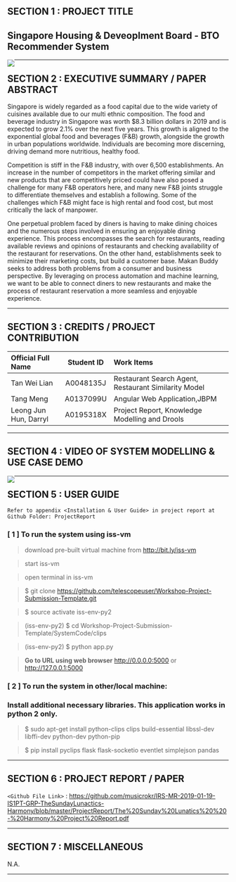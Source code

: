## SECTION 1 : PROJECT TITLE
## Singapore Housing & Deveoplment Board - BTO Recommender System

<img src="SystemCode/clips/static/hdb-bto.png"
     style="float: left; margin-right: 0px;" />

---

## SECTION 2 : EXECUTIVE SUMMARY / PAPER ABSTRACT
Singapore is widely regarded as a food capital due to the wide variety of cuisines available due to our multi ethnic composition. The food and beverage industry in Singapore was worth $8.3 billion dollars in 2019 and is expected to grow 2.1% over the next five years.  This growth is aligned to the exponential global food and beverages (F&B) growth, alongside the growth in urban populations worldwide. Individuals are becoming more discerning, driving demand more nutritious, healthy food.

Competition is stiff in the F&B industry, with over 6,500 establishments. An increase in the number of competitors in the market offering similar and new products that are competitively priced could have also posed a challenge for many F&B operators here, and many new F&B joints struggle to differentiate themselves and establish a following. Some of the challenges which F&B might face is high rental and food cost, but most critically the lack of manpower.

One perpetual problem faced by diners is having to make dining choices and the numerous steps involved in ensuring an enjoyable dining experience. This process encompasses the search for restaurants, reading available reviews and opinions of restaurants and checking availability of the restaurant for reservations. On the other hand, establishments seek to minimize their marketing costs, but build a customer base. Makan Buddy seeks to address both problems from a consumer and business perspective. By leveraging on process automation and machine learning, we want to be able to connect diners to new restaurants and make the process of restaurant reservation a more seamless and enjoyable experience. 


---

## SECTION 3 : CREDITS / PROJECT CONTRIBUTION

| Official Full Name  | Student ID  | Work Items | 
| :------------ |:---------------:| :-----| 
| Tan Wei Lian | A0048135J | Restaurant Search Agent, Restaurant Similarity Model|
| Tang Meng | A0137099U | Angular Web Application,JBPM| 
| Leong Jun Hun, Darryl | A0195318X | Project Report, Knowledge Modelling and Drools| 

---

## SECTION 4 : VIDEO OF SYSTEM MODELLING & USE CASE DEMO

<a href="https://youtu.be/vooP6BmJ4l4"><img src="Miscellaneous/YTDeck Sorcery.png"
     style="float: left; margin-right: 0px;" /></a>

---

## SECTION 5 : USER GUIDE

`Refer to appendix <Installation & User Guide> in project report at Github Folder: ProjectReport`

### [ 1 ] To run the system using iss-vm

> download pre-built virtual machine from http://bit.ly/iss-vm

> start iss-vm

> open terminal in iss-vm

> $ git clone https://github.com/telescopeuser/Workshop-Project-Submission-Template.git

> $ source activate iss-env-py2

> (iss-env-py2) $ cd Workshop-Project-Submission-Template/SystemCode/clips

> (iss-env-py2) $ python app.py

> **Go to URL using web browser** http://0.0.0.0:5000 or http://127.0.0.1:5000

### [ 2 ] To run the system in other/local machine:
### Install additional necessary libraries. This application works in python 2 only.

> $ sudo apt-get install python-clips clips build-essential libssl-dev libffi-dev python-dev python-pip

> $ pip install pyclips flask flask-socketio eventlet simplejson pandas

---
## SECTION 6 : PROJECT REPORT / PAPER

`<Github File Link>` : <https://github.com/musicrokr/IRS-MR-2019-01-19-IS1PT-GRP-TheSundayLunactics-Harmony/blob/master/ProjectReport/The%20Sunday%20Lunatics%20%20-%20Harmony%20Project%20Report.pdf>

---
## SECTION 7 : MISCELLANEOUS

N.A.

---